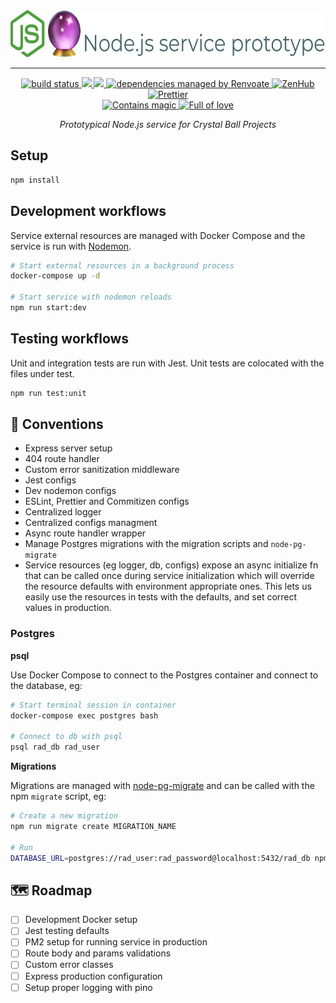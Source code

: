 <div align="right">
  <img height=75 src="./docs/assets/readme-header.png" alt="Node.js service prototype">
</div>

---

<div align="center">
<!-- prettier-ignore-start -->
  <!-- <a href="https://www.npmjs.com/package/node-service-prototype" target="_blank" rel="noopener noreferrer">
    <img src="https://img.shields.io/npm/v/node-service-prototype.svg" alt="current version" />
  </a> -->
  <a href="https://travis-ci.com/crystal-ball/node-service-prototype" target="_blank" rel="noopener noreferrer">
    <img src="https://travis-ci.com/crystal-ball/node-service-prototype.svg?branch=master" alt="build status" />
  </a>
  <a href="https://codeclimate.com/github/crystal-ball/node-service-prototype/maintainability">
    <img src="https://api.codeclimate.com/v1/badges/01f7c050a41ab4459a31/maintainability" />
  </a>
  <a href="https://codeclimate.com/github/crystal-ball/node-service-prototype/test_coverage">
    <img src="https://api.codeclimate.com/v1/badges/01f7c050a41ab4459a31/test_coverage" />
  </a>
  <a href="https://renovatebot.com/" target="_blank" rel="noopener noreferrer">
    <img src="https://img.shields.io/badge/Renovate-enabled-32c3c2.svg" alt="dependencies managed by Renvoate" />
  </a>
  <a href="https://github.com/crystal-ball/node-service-prototype#zenhub" target="_blank" rel="noopener noreferrer">
    <img src="https://img.shields.io/badge/Shipping_faster_with-ZenHub-5e60ba.svg?style=flat-square" alt="ZenHub" />
  </a>
  <a href="https://prettier.io/" target="_blank" rel="noopener noreferrer">
    <img src="https://img.shields.io/badge/styled_with-prettier-ff69b4.svg" alt="Prettier" />
  </a>
  <!-- <a href="https://semantic-release.gitbook.io/semantic-release/" target="_blank" rel="noopener noreferrer">
    <img src="https://img.shields.io/badge/%F0%9F%93%A6%F0%9F%9A%80-semantic_release-e10079.svg" alt="managed by semantic release" />
  </a> -->
  <br />
  <a href="https://github.com/crystal-ball" target="_blank" rel="noopener noreferrer">
    <img src="https://img.shields.io/badge/%F0%9F%94%AE%E2%9C%A8-contains_magic-D831D7.svg" alt="Contains magic" />
  </a>
  <a href="https://github.com/crystal-ball/node-service-prototype" target="_blank" rel="noopener noreferrer">
    <img src="https://img.shields.io/badge/%F0%9F%92%96%F0%9F%8C%88-full_of_love-F5499E.svg" alt="Full of love" />
  </a>
<!-- prettier-ignore-end -->
</div>

<p align="center">
  <em>Prototypical Node.js service for Crystal Ball Projects</em>
</p>

## Setup

```sh
npm install
```

## Development workflows

Service external resources are managed with Docker Compose and the service is
run with [Nodemon][nodemon].

```sh
# Start external resources in a background process
docker-compose up -d

# Start service with nodemon reloads
npm run start:dev
```

## Testing workflows

Unit and integration tests are run with Jest. Unit tests are colocated with the
files under test.

```sh
npm run test:unit
```

## 📝 Conventions

- Express server setup
- 404 route handler
- Custom error sanitization middleware
- Jest configs
- Dev nodemon configs
- ESLint, Prettier and Commitizen configs
- Centralized logger
- Centralized configs managment
- Async route handler wrapper
- Manage Postgres migrations with the migration scripts and `node-pg-migrate`
- Service resources (eg logger, db, configs) expose an async initialize fn that
  can be called once during service initialization which will override the
  resource defaults with environment appropriate ones. This lets us easily use
  the resources in tests with the defaults, and set correct values in
  production.

### Postgres

**psql**

Use Docker Compose to connect to the Postgres container and connect to the
database, eg:

```sh
# Start terminal session in container
docker-compose exec postgres bash

# Connect to db with psql
psql rad_db rad_user
```

**Migrations**

Migrations are managed with [node-pg-migrate][] and can be called with the npm
`migrate` script, eg:

```sh
# Create a new migration
npm run migrate create MIGRATION_NAME

# Run
DATABASE_URL=postgres://rad_user:rad_password@localhost:5432/rad_db npm run migrate up
```

## 🗺 Roadmap

- [ ] Development Docker setup
- [ ] Jest testing defaults
- [ ] PM2 setup for running service in production
- [ ] Route body and params validations
- [ ] Custom error classes
- [ ] Express production configuration
- [ ] Setup proper logging with pino

<!-- Links -->

[node-pg-migrate]: https://github.com/salsita/node-pg-migrate
[node-postgres]: https://node-postgres.com/
[nodemon]: https://nodemon.io/
